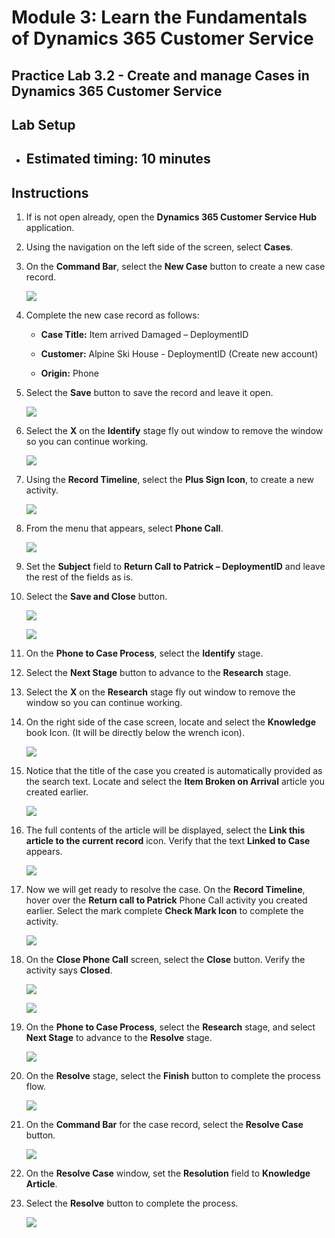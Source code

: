 Module 3: Learn the Fundamentals of Dynamics 365 Customer Service
========================

## Practice Lab 3.2 - Create and manage Cases in Dynamics 365 Customer Service

## Lab Setup

  - ## Estimated timing: 10 minutes

## Instructions

1. If is not open already, open the **Dynamics 365 Customer Service Hub** application. 

2. Using the navigation on the left side of the screen, select **Cases**. 

3. On the **Command Bar**, select the **New Case** button to create a new case record.

    ![](../images/module3/lab2/1.png)

4. Complete the new case record as follows:

	- **Case Title:** Item arrived Damaged – DeploymentID

	- **Customer:** Alpine Ski House - DeploymentID (Create new account)

	- **Origin:** Phone

5. Select the **Save** button to save the record and leave it open. 

    ![](../images/module3/lab2/4.png)

6. Select the **X** on the **Identify** stage fly out window to remove the window so you can continue working. 

    ![](../images/module3/lab2/9.png)

7. Using the **Record Timeline**, select the **Plus Sign Icon**, to create a new activity. 

    ![](../images/module3/lab2/10.png)

8. From the menu that appears, select **Phone Call**.

    ![](../images/module3/lab2/11.png)

9. Set the **Subject** field to **Return Call to Patrick – DeploymentID** and leave the rest of the fields as is. 

10. Select the **Save and Close** button. 

    ![](../images/module3/lab2/12.png)
    
    ![](../images/module3/lab2/13.png)

11. On the **Phone to Case Process**, select the **Identify** stage.

12. Select the **Next Stage** button to advance to the **Research** stage. 

13. Select the **X** on the **Research** stage fly out window to remove the window so you can continue working. 

14. On the right side of the case screen, locate and select the **Knowledge** book Icon. (It will be directly below the wrench icon).

    ![](../images/module3/lab2/14.png)

15. Notice that the title of the case you created is automatically provided as the search text. Locate and select the **Item Broken on Arrival** article you created earlier. 

    ![](../images/module3/lab2/15.png)

16. The full contents of the article will be displayed, select the **Link this article to the current record** icon. Verify that the text **Linked to Case** appears. 

    ![](../images/module3/lab2/16.png)

17. Now we will get ready to resolve the case. On the **Record Timeline**, hover over the **Return call to Patrick** Phone Call activity you created earlier. Select the mark complete **Check Mark Icon** to complete the activity. 

    ![](../images/module3/lab2/17.png)

18. On the **Close Phone Call** screen, select the **Close** button. Verify the activity says **Closed**. 

    ![](../images/module3/lab2/18.png)
    
    ![](../images/module3/lab2/19.png)

19. On the **Phone to Case Process**, select the **Research** stage, and select **Next Stage** to advance to the **Resolve** stage. 

    ![](../images/module3/lab2/20.png)

20. On the **Resolve** stage, select the **Finish** button to complete the process flow. 

    ![](../images/module3/lab2/21.png)

21. On the **Command Bar** for the case record, select the **Resolve Case** button.

    ![](../images/module3/lab2/22.png)

22. On the **Resolve Case** window, set the **Resolution** field to **Knowledge Article**. 

23. Select the **Resolve** button to complete the process. 

    ![](../images/module3/lab2/23.png)
